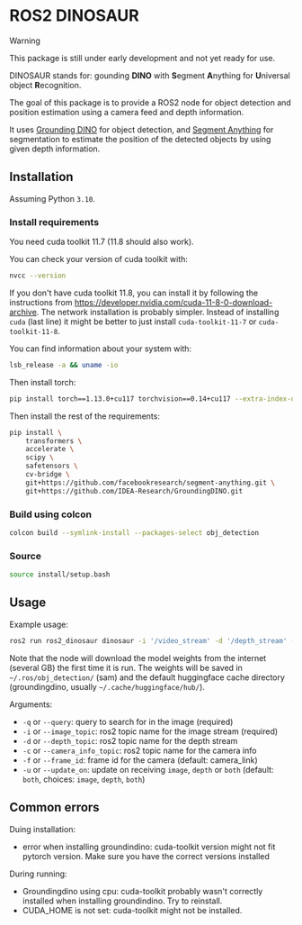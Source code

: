# ROS2 DINOSAUR

> [!WARNING]
> This package is still under early development and not yet ready for use.

DINOSAUR stands for: gounding **DINO** with **S**egment **A**nything for **U**niversal object **R**ecognition.

The goal of this package is to provide a ROS2 node for object detection and position estimation using a camera feed and depth information.

It uses [Grounding DINO](https://github.com/IDEA-Research/GroundingDINO) for object detection, and [Segment Anything](https://segment-anything.com/) for segmentation to estimate the position of the detected objects by using given depth information.


## Installation

Assuming Python `3.10`.


### Install requirements

You need cuda toolkit 11.7 (11.8 should also work).

You can check your version of cuda toolkit with:

```bash
nvcc --version
```

If you don't have cuda toolkit 11.8, you can install it by following the instructions from https://developer.nvidia.com/cuda-11-8-0-download-archive. The network installation is probably simpler. Instead of installing `cuda` (last line) it might be better to just install `cuda-toolkit-11-7` or `cuda-toolkit-11-8`.

You can find information about your system with:

```bash
lsb_release -a && uname -io
```

Then install torch:

```bash
pip install torch==1.13.0+cu117 torchvision==0.14+cu117 --extra-index-url https://download.pytorch.org/whl/cu117
```

Then install the rest of the requirements:

```bash
pip install \
    transformers \
    accelerate \
    scipy \
    safetensors \
    cv-bridge \
    git+https://github.com/facebookresearch/segment-anything.git \
    git+https://github.com/IDEA-Research/GroundingDINO.git
```


### Build using colcon

```bash
colcon build --symlink-install --packages-select obj_detection
```


### Source

```bash
source install/setup.bash
```


## Usage

Example usage:

```bash
ros2 run ros2_dinosaur dinosaur -i '/video_stream' -d '/depth_stream' -f 'camera_id'
```

Note that the node will download the model weights from the internet (several GB) the first time it is run. The weights will be saved in `~/.ros/obj_detection/` (sam) and the default huggingface cache directory (groundingdino, usually `~/.cache/huggingface/hub/`).

Arguments:

* `-q` or `--query`: query to search for in the image (required)
* `-i` or `--image_topic`: ros2 topic name for the image stream (required)
* `-d` or `--depth_topic`: ros2 topic name for the depth stream
* `-c` or `--camera_info_topic`: ros2 topic name for the camera info
* `-f` or `--frame_id`: frame id for the camera (default: camera_link)
* `-u` or `--update_on`: update on receiving `image`, `depth` or `both` (default: `both`, choices: `image`, `depth`, `both`)


## Common errors

Duing installation:

* error when installing groundindino: cuda-toolkit version might not fit pytorch version. Make sure you have the correct versions installed

During running:

* Groundingdino using cpu: cuda-toolkit probably wasn't correctly installed when installing groundindino. Try to reinstall.
* CUDA_HOME is not set: cuda-toolkit might not be installed.

